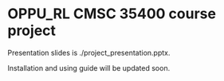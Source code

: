 # OPPU_RL CMSC 35400 course project

Presentation slides is ./project_presentation.pptx.

Installation and using guide will be updated soon.